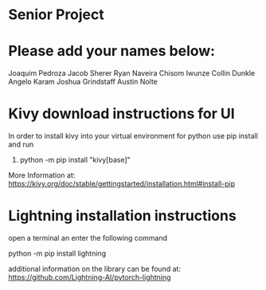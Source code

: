 # Senior Project

# Please add your names below: 

Joaquim Pedroza
Jacob Sherer
Ryan Naveira
Chisom Iwunze
Collin Dunkle
Angelo Karam
Joshua Grindstaff
Austin Nolte

# Kivy download instructions for UI
In order to install kivy into your virtual environment for python use pip install and run

1) python -m pip install "kivy[base]"

More Information at: https://kivy.org/doc/stable/gettingstarted/installation.html#install-pip

# Lightning installation instructions
open a terminal an enter the following command

python -m pip install lightning

additional information on the library can be found at: https://github.com/Lightning-AI/pytorch-lightning